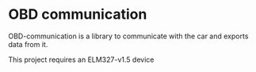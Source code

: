 # OBD communication

OBD-communication is a library to communicate with the car and exports data from it.

This project requires an ELM327-v1.5 device
